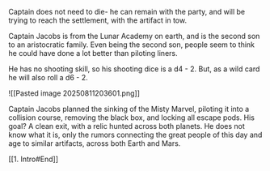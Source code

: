 Captain does not need to die- he can remain with the party, and will be trying to reach the settlement, with the artifact in tow.

Captain Jacobs is from the Lunar Academy on earth, and is the second son to an aristocratic family. Even being the second son, people seem to think he could have done a lot better than piloting liners.

He has no shooting skill, so his shooting dice is a d4 - 2. But, as a wild card he will also roll a d6 - 2.

![[Pasted image 20250811203601.png]]

Captain Jacobs planned the sinking of the Misty Marvel, piloting it into a collision course, removing the black box, and locking all escape pods. His goal? A clean exit, with a relic hunted across both planets. He does not know what it is, only the rumors connecting the great people of this day and age to similar artifacts, across both Earth and Mars.

[[1. Intro#End]]